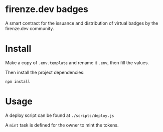 # firenze.dev badges

A smart contract for the issuance and distribution of virtual badges by the firenze.dev community.

# Install

Make a copy of `.env.template` and rename it `.env`, then fill the values.

Then install the project dependencies:

```
npm install
```

# Usage

A deploy script can be found at `./scripts/deploy.js`

A `mint` task is defined for the owner to mint the tokens.
